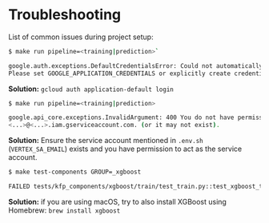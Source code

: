 <!-- 
Copyright 2022 Google LLC

Licensed under the Apache License, Version 2.0 (the "License");
you may not use this file except in compliance with the License.
You may obtain a copy of the License at

    https://www.apache.org/licenses/LICENSE-2.0

Unless required by applicable law or agreed to in writing, software
distributed under the License is distributed on an "AS IS" BASIS,
WITHOUT WARRANTIES OR CONDITIONS OF ANY KIND, either express or implied.
See the License for the specific language governing permissions and
limitations under the License.
 -->

# Troubleshooting

List of common issues during project setup:

```bash
$ make run pipeline=<training|prediction>`

google.auth.exceptions.DefaultCredentialsError: Could not automatically determine credentials. 
Please set GOOGLE_APPLICATION_CREDENTIALS or explicitly create credentials and re-run the application.
```

**Solution:** `gcloud auth application-default login`

```bash
$ make run pipeline=<training|prediction>

google.api_core.exceptions.InvalidArgument: 400 You do not have permission to act as service_account: 
<...>@<...>.iam.gserviceaccount.com. (or it may not exist).
```

**Solution:** Ensure the service account mentioned in `.env.sh` (`VERTEX_SA_EMAIL`) 
exists and you have permission to act as the service account.

```bash
$ make test-components GROUP=_xgboost

FAILED tests/kfp_components/xgboost/train/test_train.py::test_xgboost_train - xgboost.core.XGBoostError: XGBoost Library (libxgboost.dylib) could not be loaded.
```

**Solution:** if you are using macOS, try to also install XGBoost using Homebrew: `brew install xgboost`
